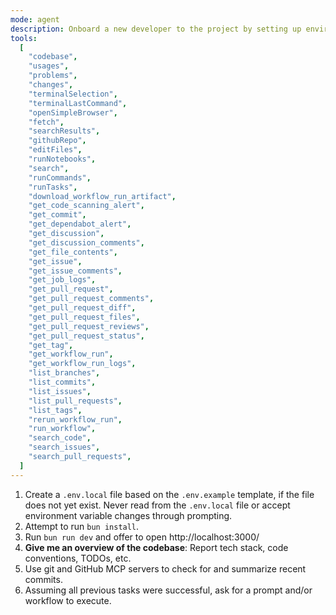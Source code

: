 ```yaml
---
mode: agent
description: Onboard a new developer to the project by setting up environment, running the development server, and providing an overview of the codebase.
tools:
  [
    "codebase",
    "usages",
    "problems",
    "changes",
    "terminalSelection",
    "terminalLastCommand",
    "openSimpleBrowser",
    "fetch",
    "searchResults",
    "githubRepo",
    "editFiles",
    "runNotebooks",
    "search",
    "runCommands",
    "runTasks",
    "download_workflow_run_artifact",
    "get_code_scanning_alert",
    "get_commit",
    "get_dependabot_alert",
    "get_discussion",
    "get_discussion_comments",
    "get_file_contents",
    "get_issue",
    "get_issue_comments",
    "get_job_logs",
    "get_pull_request",
    "get_pull_request_comments",
    "get_pull_request_diff",
    "get_pull_request_files",
    "get_pull_request_reviews",
    "get_pull_request_status",
    "get_tag",
    "get_workflow_run",
    "get_workflow_run_logs",
    "list_branches",
    "list_commits",
    "list_issues",
    "list_pull_requests",
    "list_tags",
    "rerun_workflow_run",
    "run_workflow",
    "search_code",
    "search_issues",
    "search_pull_requests",
  ]
---
```


1. Create a `.env.local` file based on the `.env.example` template, if the file does not yet exist. Never read from the `.env.local` file or accept environment variable changes through prompting.
2. Attempt to run `bun install`.
3. Run `bun run dev` and offer to open http://localhost:3000/
4. **Give me an overview of the codebase**: Report tech stack, code conventions, TODOs, etc.
5. Use git and GitHub MCP servers to check for and summarize recent commits.
6. Assuming all previous tasks were successful, ask for a prompt and/or workflow to execute.

